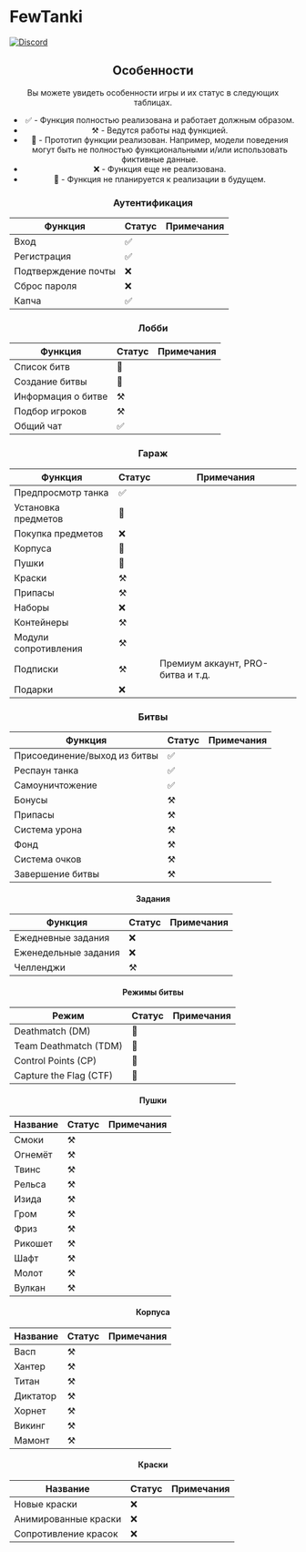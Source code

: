# FewTanki
[![Discord](https://img.shields.io/discord/1233336064052301835?style=for-the-badge&logo=discord&logoColor=ffffff&label=discord&link=https%3A%2F%2Fdiscord.gg%2Feuug57b7NQ)](https://discord.gg/7KhydeWBkP)
<div align="center">

## Особенности

Вы можете увидеть особенности игры и их статус в следующих таблицах.

* ✅ - Функция полностью реализована и работает должным образом.
* ⚒️ - Ведутся работы над функцией.
* 🚧 - Прототип функции реализован. Например, модели поведения могут быть не полностью функциональными и/или использовать фиктивные данные.
* ❌ - Функция еще не реализована.
* 🛑 - Функция не планируется к реализации в будущем.

### Аутентификация

| Функция            | Статус | Примечания                              |
|--------------------|--------|-----------------------------------------|
| Вход               | ✅     |                                         |
| Регистрация        | ✅     |                                         |
| Подтверждение почты| ❌     |                                         |
| Сброс пароля       | ❌     |                                         |
| Капча              | ✅     |                                         |

### Лобби

| Функция       | Статус | Примечания                     |
|---------------|--------|--------------------------------|
| Список битв   | 🚧     |                                |
| Создание битвы| 🚧     |                                |
| Информация о битве | ⚒️ |                               |
| Подбор игроков| ⚒️     |                                |
| Общий чат     | ✅     |                                |

### Гараж

| Функция            | Статус | Примечания                              |
|--------------------|--------|-----------------------------------------|
| Предпросмотр танка | ✅     |                                         |
| Установка предметов| 🚧     |                                         |
| Покупка предметов  | ❌     |                                         |
| Корпуса            | 🚧     |                                         |
| Пушки             | 🚧     |                                         |
| Краски             | ⚒️     |                                         |
| Припасы          | ⚒️       |                                         |
| Наборы             | ❌     |                                         |
| Контейнеры         | ⚒️     |                                         |
| Модули сопротивления| ⚒️    |                                         |
| Подписки           | ⚒️     | Премиум аккаунт, PRO-битва и т.д.       |
| Подарки            | ❌     |                                         |

### Битвы

| Функция            | Статус | Примечания                     |
|--------------------|--------|--------------------------------|
| Присоединение/выход из битвы | ✅ |                           |
| Респаун танка      | ✅     |                                |
| Самоуничтожение    | ✅     |                                |
| Бонусы             | ⚒️     |                                |
| Припасы            | ⚒️     |                                |
| Система урона      | ⚒️     |                                |
| Фонд               | ⚒️     |                                |
| Система очков      | ⚒️     |                                |
| Завершение битвы   | ⚒️     |                                |

#### Задания

| Функция       | Статус | Примечания  |
|---------------|--------|-------------|
| Ежедневные задания | ❌ |           |
| Еженедельные задания| ❌ |          |
| Челленджи     | ⚒️     |             |

#### Режимы битвы

| Режим                   | Статус | Примечания                             |
|-------------------------|--------|----------------------------------------|
| Deathmatch (DM)         | 🚧     |                                        |
| Team Deathmatch (TDM)   | 🚧     |                                        |          
| Control Points (CP)     | 🚧     |                                        |
| Capture the Flag (CTF)  | 🚧     |                                        |       

#### Пушки

| Название      | Статус | Примечания                              |
|---------------|--------|----------------------------------------|
| Смоки         | ⚒️     |                                        |
| Огнемёт  | ⚒️     |                                        |
| Твинс         | ⚒️     |                                        |
| Рельса       | ⚒️     |                                        |
| Изида         | ⚒️     |                                        |
| Гром       | ⚒️     |                                        |
| Фриз        | ⚒️     |                                        |
| Рикошет      | ⚒️     |                                        |
| Шафт         | ⚒️     |                                        |
| Молот        | ⚒️     |                                        |
| Вулкан        | ⚒️     |                                        |


#### Корпуса

| Название   | Статус | Примечания                              |
|------------|--------|-----------------------------------------|
| Васп       | ⚒️     |                                         |
| Хантер     | ⚒️     |                                         |
| Титан      | ⚒️     |                                         |
| Диктатор   | ⚒️     |                                         |
| Хорнет     | ⚒️     |                                         |
| Викинг     | ⚒️     |                                         |
| Мамонт   | ⚒️     |                                         |

#### Краски

| Название             | Статус | Примечания                       |
|----------------------|--------|----------------------------------|
| Новые краски         | ❌     |                                  |
| Анимированные краски | ❌     |                                  |
| Сопротивление красок | ❌     |                                  |
